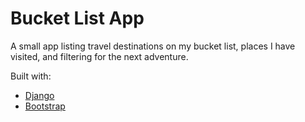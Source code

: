 # Bucket List App

A small app listing travel destinations on my bucket list, places I have visited, and filtering for the next adventure.

Built with: 
* [Django](https://www.djangoproject.com/ "Django")
* [Bootstrap](https://getbootstrap.com/ "Bootstrap")